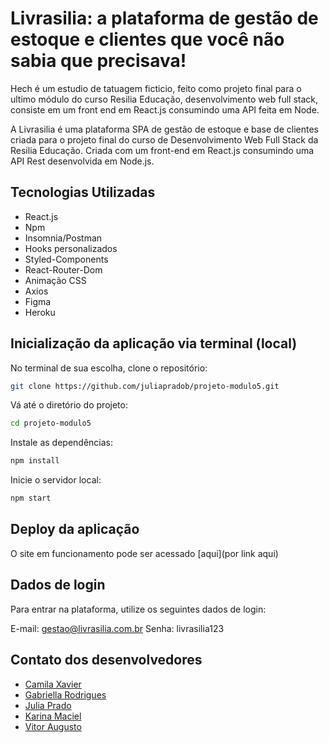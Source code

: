 # Livrasilia: a plataforma de gestão de estoque e clientes que você não sabia que precisava!

Hech é um estudio de tatuagem ficticio, feito como projeto final para o ultimo módulo do curso Resilia Educação, desenvolvimento web full stack, consiste em um front end em React.js consumindo uma API  feita em Node.

A Livrasilia é uma plataforma SPA de gestão de estoque e base de clientes criada para o projeto final do curso de Desenvolvimento Web Full Stack da Resilia Educação. Criada com um front-end em React.js consumindo uma API Rest desenvolvida em Node.js.


## Tecnologias Utilizadas

 - React.js
 - Npm
 - Insomnia/Postman
 - Hooks personalizados
 - Styled-Components
 - React-Router-Dom
 - Animação CSS
 - Axios
 - Figma
 - Heroku

## Inicialização da aplicação via terminal (local)

No terminal de sua escolha, clone o repositório:

```bash
git clone https://github.com/juliapradob/projeto-modulo5.git
```

Vá até o diretório do projeto:

```bash
cd projeto-modulo5
```

Instale as dependências:

```bash
npm install 
```

Inicie o servidor local:

```bash
npm start
```

## Deploy da aplicação
O site em funcionamento pode ser acessado [aqui](por link aqui)

## Dados de login

Para entrar na plataforma, utilize os seguintes dados de login:

E-mail: gestao@livrasilia.com.br
Senha: livrasilia123
## Contato dos desenvolvedores

 - [Camila Xavier](https://www.linkedin.com/in/camila-reis-xavier/)
 - [Gabriella Rodrigues](https://www.linkedin.com/in/gabirodrigues-rocha/)
 - [Julia Prado](https://www.linkedin.com/in/juliapradob/)
 - [Karina Maciel](https://www.linkedin.com/in/karinamottamaciel/)
 - [Vitor Augusto](https://www.linkedin.com/in/vitor-aam/)